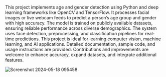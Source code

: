 This project implements age and gender detection using Python and deep learning frameworks like OpenCV and TensorFlow. It processes facial images or live webcam feeds to predict a person’s age group and gender with high accuracy. The model is trained on publicly available datasets, ensuring reliable performance across diverse demographics. The system uses face detection, preprocessing, and classification pipelines for real-time predictions. This project is ideal for learning computer vision, machine learning, and AI applications. Detailed documentation, sample code, and usage instructions are provided. Contributions and improvements are welcome to enhance accuracy, expand datasets, and integrate additional features.




![Screenshot 2024-05-18 095458](https://github.com/user-attachments/assets/1d73d022-08b9-44df-879b-7acace9fc492)


